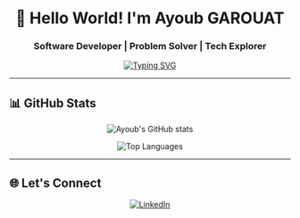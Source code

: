 <h1 align="center">👋 Hello World! I'm Ayoub GAROUAT</h1>
<h3 align="center"> Software Developer | Problem Solver | Tech Explorer</h3>

<p align="center">
  <a href="https://git.io/typing-svg"><img src="https://readme-typing-svg.demolab.com?font=Fira+Code&pause=1000&color=38BDF8&center=true&vCenter=true&width=435&lines=Turning+ideas+into+reality;Clean+code+enthusiast;Always+learning" alt="Typing SVG" /></a>
</p>

---

## 📊 GitHub Stats

<div align="center">
  
  ![Ayoub's GitHub stats](https://github-readme-stats.vercel.app/api?username=AYGA2K&show_icons=true&theme=radical&include_all_commits=true&count_private=true)
  
  ![Top Languages](https://github-readme-stats.vercel.app/api/top-langs/?username=AYGA2K&layout=compact&theme=radical&langs_count=8)
  
</div>

---

## 🌐 Let's Connect

<p align="center">
  <a href="https://www.linkedin.com/in/ayoub-garouat-aa7a601ba/" target="_blank">
    <img src="https://img.shields.io/badge/LinkedIn-0077B5?style=for-the-badge&logo=linkedin&logoColor=white" alt="LinkedIn"/>
  </a>
</p>

